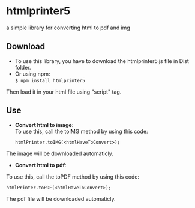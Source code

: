 # htmlprinter5
a simple library for converting html to pdf and img

## Download
- To use this library, you have to download the htmlprinter5.js file in Dist folder. 
- Or using npm:  
     `$ npm install htmlprinter5`  
    
Then load it in your html file using "script" tag.
## Use 
  
- **Convert html to image**:  
To use this, call the toIMG method by using this code:  
  
   `htmlPrinter.toIMG(<htmlHaveToConvert>);`
     
The image will be downloaded automaticly.  
  
- **Convert html to pdf**:  
  
To use this, call the toPDF method by using this code:  
  
   `htmlPrinter.toPDF(<htmlHaveToConvert>);`  
     
The pdf file will be downloaded automaticly.  



